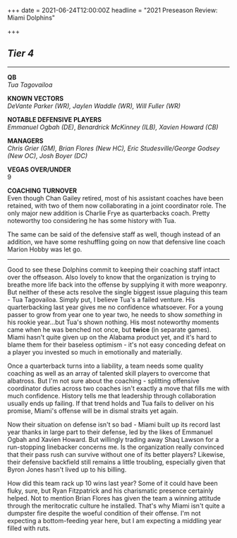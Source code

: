 +++
date = 2021-06-24T12:00:00Z
headline = "2021 Preseason Review: Miami Dolphins"

+++
## **_Tier 4_**

***

**QB**  
_Tua Tagovailoa_

**KNOWN VECTORS**  
_DeVante Parker (WR), Jaylen Waddle (WR), Will Fuller (WR)_

**NOTABLE DEFENSIVE PLAYERS**  
_Emmanuel Ogbah (DE)_, _Benardrick McKinney (ILB), Xavien Howard (CB)_

**MANAGERS**  
_Chris Grier (GM), Brian Flores (New HC), Eric Studesville/George Godsey (New OC), Josh Boyer (DC)_

**VEGAS OVER/UNDER**  
9

**COACHING TURNOVER**  
Even though Chan Gailey retired, most of his assistant coaches have been retained, with two of them now collaborating in a joint coordinator role. The only major new addition is Charlie Frye as quarterbacks coach. Pretty noteworthy too considering he has some history with Tua.

The same can be said of the defensive staff as well, though instead of an addition, we have some reshuffling going on now that defensive line coach Marion Hobby was let go.

***

Good to see these Dolphins commit to keeping their coaching staff intact over the offseason. Also lovely to know that the organization is trying to breathe more life back into the offense by supplying it with more weaponry. But neither of these acts resolve the single biggest issue plaguing this team - Tua Tagovailoa. Simply put, I believe Tua's a failed venture. His quarterbacking last year gives me no confidence whatsoever. For a young passer to grow from year one to year two, he needs to show _something_ in his rookie year...but Tua's shown nothing. His most noteworthy moments came when he was benched not once, but **twice** (in separate games). Miami hasn't quite given up on the Alabama product yet, and it's hard to blame them for their baseless optimism - it's not easy conceding defeat on a player you invested so much in emotionally and materially.

Once a quarterback turns into a liability, a team needs some quality coaching as well as an array of talented skill players to overcome that albatross. But I'm not sure about the coaching - splitting offensive coordinator duties across two coaches isn't exactly a move that fills me with much confidence. History tells me that leadership through collaboration usually ends up failing. If that trend holds and Tua fails to deliver on his promise, Miami's offense will be in dismal straits yet again.

Now their situation on defense isn't so bad - Miami built up its record last year thanks in large part to their defense, led by the likes of Emmanuel Ogbah and Xavien Howard. But willingly trading away Shaq Lawson for a run-stopping linebacker concerns me. Is the organization really convinced that their pass rush can survive without one of its better players? Likewise, their defensive backfield still remains a little troubling, especially given that Byron Jones hasn't lived up to his billing.

How did this team rack up 10 wins last year? Some of it could have been fluky, sure, but Ryan Fitzpatrick and his charismatic presence certainly helped. Not to mention Brian Flores has given the team a winning attitude through the meritocratic culture he installed. That's why Miami isn't quite a dumpster fire despite the woeful condition of their offense. I'm not expecting a bottom-feeding year here, but I am expecting a middling year filled with ruts.  